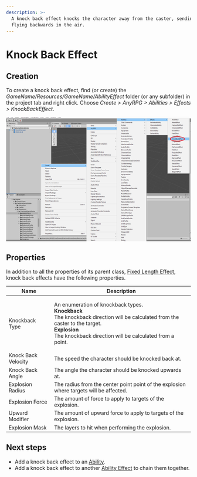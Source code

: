 ```yaml
---
description: >-
  A knock back effect knocks the character away from the caster, sending them
  flying backwards in the air.
---
```


# Knock Back Effect

## Creation

To create a knock back effect, find (or create) the _GameName/Resources/GameName/AbilityEffect_ folder (or any subfolder) in the project tab and right click.  Choose _Create > AnyRPG > Abilities > Effects > KnockBackEffect_.

![](<../../.gitbook/assets/image (5) (1).png>)

## Properties

In addition to all the properties of its parent class, [Fixed Length Effect](knock-back-effect.md), knock back effects have the following properties.

| Name                | Description                                                                                                                                                                                                                                    |
| ------------------- | ---------------------------------------------------------------------------------------------------------------------------------------------------------------------------------------------------------------------------------------------- |
| Knockback Type      | <p>An enumeration of knockback types.<br><strong>Knockback</strong><br>The knockback direction will be calculated from the caster to the target.<br><strong>Explosion</strong><br>The knockback direction will be calculated from a point.</p> |
| Knock Back Velocity | The speed the character should be knocked back at.                                                                                                                                                                                             |
| Knock Back Angle    | The angle the character should be knocked upwards at.                                                                                                                                                                                          |
| Explosion Radius    | The radius from the center point point of the explosion where targets will be affected.                                                                                                                                                        |
| Explosion Force     | The amount of force to apply to targets of the explosion.                                                                                                                                                                                      |
| Upward Modifier     | The amount of upward force to apply to targets of the explosion.                                                                                                                                                                               |
| Explosion Mask      | The layers to hit when performing the explosion.                                                                                                                                                                                               |

## Next steps

* Add a knock back effect to an [Ability](../abilities/).
* Add a knock back effect to another [Ability Effect](./) to chain them together.

